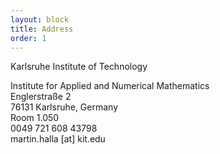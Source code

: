 ```yaml
---
layout: block
title: Address
order: 1
---
```


Karlsruhe Institute of Technology  
<!-- Department of Mathematics  -->
Institute for Applied and Numerical Mathematics  
Englerstraße 2  
76131 Karlsruhe, Germany  
Room 1.050  
0049 721 608 43798  
martin.halla [at] kit.edu

<!-- Johann Radon Institute for Computational and Applied Mathematics (RICAM)  
Austrian Academy of Sciences  
Altenberger Straße 69  
4040 Linz, Austria  
Room 407  
0043 732 2468 5279  
martin.halla [at] ricam.oeaw.ac.at -->

<!-- Institut für Numerische und Angewandte Mathematik  
Georg-August Universität Göttingen  
Lotzestr. 16-18  
37083 Göttingen, Germany  
Room 221  
+49 (0)551 39 27872  
m.halla [at] math.uni-goettingen.de  -->
<!-- [email](mailto:m.halla@math.uni-goettingen.de) -->

